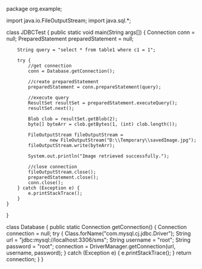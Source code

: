 package org.example;

import java.io.FileOutputStream;
import java.sql.*;

class JDBCTest {
public static void main(String args[]) {
Connection conn = null;
PreparedStatement preparedStatement = null;

        String query = "select * from table1 where c1 = 1";

        try {
            //get connection
            conn = Database.getConnection();

            //create preparedStatement
            preparedStatement = conn.prepareStatement(query);

            //execute query
            ResultSet resultSet = preparedStatement.executeQuery();
            resultSet.next();

            Blob clob = resultSet.getBlob(2);
            byte[] byteArr = clob.getBytes(1, (int) clob.length());

            FileOutputStream fileOutputStream =
                    new FileOutputStream("D:\\Temporary\\savedImage.jpg");
            fileOutputStream.write(byteArr);

            System.out.println("Image retrieved successfully.");

            //close connection
            fileOutputStream.close();
            preparedStatement.close();
            conn.close();
        } catch (Exception e) {
            e.printStackTrace();
        }
    }

}

class Database {
public static Connection getConnection() {
Connection connection = null;
try {
Class.forName("com.mysql.cj.jdbc.Driver");
String url = "jdbc:mysql://localhost:3306/sms";
String username = "root";
String password = "root";
connection = DriverManager.getConnection(url, username, password);
} catch (Exception e) {
e.printStackTrace();
}
return connection;
}
}